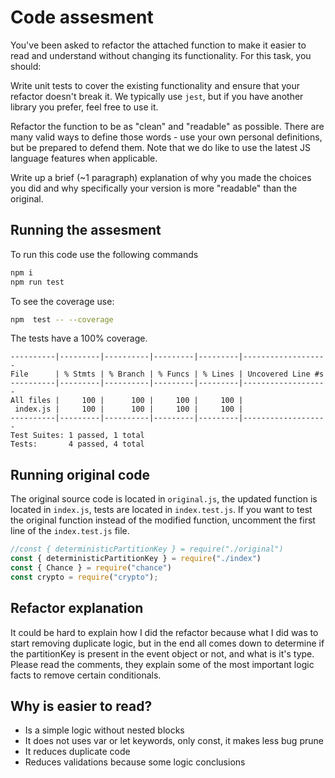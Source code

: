 # Code assesment

You've been asked to refactor the attached function to make it easier to read and understand without 
changing its functionality. For this task, you should:

Write unit tests to cover the existing functionality and ensure that your refactor doesn't break it. 
We typically use `jest`, but if you have another library you prefer, feel free to use it.

Refactor the function to be as "clean" and "readable" as possible. 
There are many valid ways to define those words - use your own personal definitions, 
but be prepared to defend them. Note that we do like to use the latest JS language 
features when applicable.

Write up a brief (~1 paragraph) explanation of why you made the choices you did and why specifically 
your version is more "readable" than the original.


## Running the assesment

To run this code use the following commands

```sh
npm i
npm run test
```

To see the coverage use:

```sh
npm  test -- --coverage
```

The tests have a 100% coverage.

```pre
----------|---------|----------|---------|---------|-------------------                                                                                                                                    
File      | % Stmts | % Branch | % Funcs | % Lines | Uncovered Line #s                                                                                                                                     
----------|---------|----------|---------|---------|-------------------
All files |     100 |      100 |     100 |     100 | 
 index.js |     100 |      100 |     100 |     100 | 
----------|---------|----------|---------|---------|-------------------
Test Suites: 1 passed, 1 total
Tests:       4 passed, 4 total
```

## Running original code
The original source code is located in `original.js`, the updated function
is located in `index.js`, tests are located in `index.test.js`. If you want
to test the original function instead of the modified function, uncomment the
first line of the `index.test.js` file.


```js
//const { deterministicPartitionKey } = require("./original")
const { deterministicPartitionKey } = require("./index")
const { Chance } = require("chance")
const crypto = require("crypto");
```

## Refactor explanation

It could be hard to explain how I did the refactor because what I did was to start
removing duplicate logic, but in the end all comes down to determine if the partitionKey is
present in the event object or not, and what is it's type. Please read the comments, they
explain some of the most important logic facts to remove certain conditionals.

## Why is easier to read?
* Is a simple logic without nested blocks
* It does not uses var or let keywords, only const, it makes less bug prune
* It reduces duplicate code
* Reduces validations because some logic conclusions




